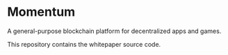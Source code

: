 # Momentum

A general-purpose blockchain platform for decentralized apps and games.

This repository contains the whitepaper source code.
